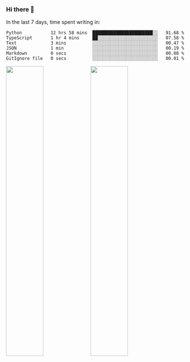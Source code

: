 ### Hi there 👋

In the last 7 days, time spent writing in:

<!--START_SECTION:waka-->

```text
Python           12 hrs 58 mins  ███████████████████████░░   91.68 %
TypeScript       1 hr 4 mins     ██░░░░░░░░░░░░░░░░░░░░░░░   07.58 %
Text             3 mins          ░░░░░░░░░░░░░░░░░░░░░░░░░   00.47 %
JSON             1 min           ░░░░░░░░░░░░░░░░░░░░░░░░░   00.19 %
Markdown         0 secs          ░░░░░░░░░░░░░░░░░░░░░░░░░   00.08 %
GitIgnore file   0 secs          ░░░░░░░░░░░░░░░░░░░░░░░░░   00.01 %
```

<!--END_SECTION:waka-->

<img src="https://wakatime.com/share/@jimtje/5d0c92de-08f8-4a72-8f2f-6a9693d1e318.svg" width=45% height=45%> <img src="https://wakatime.com/share/@jimtje/501498ae-bda5-4da7-a89d-b40bcdd5556d.svg" width=45% height=45%>
